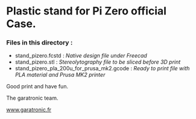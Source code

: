 Plastic stand for Pi Zero official Case.
========================================

### Files in this directory :

 - stand_pizero.fcstd : _Native design file under Freecad_
 - stand_pizero.stl : _Stereolytography file to be sliced before 3D print_
 - stand_pizero_pla_200u_for_prusa_mk2.gcode : _Ready to print file with PLA material and Prusa MK2 printer_


Good print and have fun.

The garatronic team.

www.garatronic.fr
